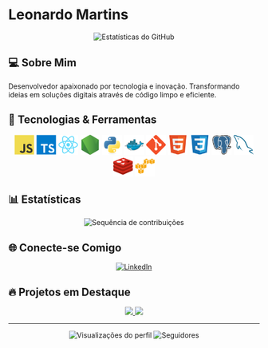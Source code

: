 # Leonardo Martins

<div align="center">
  <img src="https://github-readme-stats.vercel.app/api?username=le0nardomartins&show_icons=true&theme=dark" alt="Estatísticas do GitHub" />
</div>

## 💻 Sobre Mim

Desenvolvedor apaixonado por tecnologia e inovação. Transformando ideias em soluções digitais através de código limpo e eficiente.

## 🚀 Tecnologias & Ferramentas

<div align="center">
  <img src="https://raw.githubusercontent.com/devicons/devicon/master/icons/javascript/javascript-original.svg" alt="javascript" width="40" height="40"/>
  <img src="https://raw.githubusercontent.com/devicons/devicon/master/icons/typescript/typescript-original.svg" alt="typescript" width="40" height="40"/>
  <img src="https://raw.githubusercontent.com/devicons/devicon/master/icons/react/react-original.svg" alt="react" width="40" height="40"/>
  <img src="https://raw.githubusercontent.com/devicons/devicon/master/icons/nodejs/nodejs-original.svg" alt="nodejs" width="40" height="40"/>
  <img src="https://raw.githubusercontent.com/devicons/devicon/master/icons/python/python-original.svg" alt="python" width="40" height="40"/>
  <img src="https://raw.githubusercontent.com/devicons/devicon/master/icons/docker/docker-original.svg" alt="docker" width="40" height="40"/>
  <img src="https://raw.githubusercontent.com/devicons/devicon/master/icons/git/git-original.svg" alt="git" width="40" height="40"/>
  <img src="https://raw.githubusercontent.com/devicons/devicon/master/icons/html5/html5-original.svg" alt="html5" width="40" height="40"/>
  <img src="https://raw.githubusercontent.com/devicons/devicon/master/icons/css3/css3-original.svg" alt="css3" width="40" height="40"/>
  <img src="https://raw.githubusercontent.com/devicons/devicon/master/icons/postgresql/postgresql-original.svg" alt="postgresql" width="40" height="40"/>
  <img src="https://raw.githubusercontent.com/devicons/devicon/master/icons/mysql/mysql-original.svg" alt="mysql" width="40" height="40"/>
  <img src="https://raw.githubusercontent.com/devicons/devicon/master/icons/redis/redis-original.svg" alt="redis" width="40" height="40"/>
  <img src="https://raw.githubusercontent.com/devicons/devicon/master/icons/amazonwebservices/amazonwebservices-original.svg" alt="aws" width="40" height="40"/>
</div>

## 📊 Estatísticas

<div align="center">
  <img src="https://github-readme-streak-stats.herokuapp.com/?user=le0nardomartins&theme=dark" alt="Sequência de contribuições" />
</div>

## 🌐 Conecte-se Comigo

<div align="center">
  <a href="https://www.linkedin.com/in/leonardomartinscunha/" target="_blank">
    <img src="https://raw.githubusercontent.com/rahuldkjain/github-profile-readme-generator/master/src/images/icons/Social/linked-in-alt.svg" alt="LinkedIn" height="30" width="40" />
  </a>
</div>

## 🔥 Projetos em Destaque

<div align="center">
  <a href="https://github.com/le0nardomartins/projeto1">
    <img src="https://github-readme-stats.vercel.app/api/pin/?username=le0nardomartins&repo=projeto1&theme=dark" />
  </a>
  <a href="https://github.com/le0nardomartins/projeto2">
    <img src="https://github-readme-stats.vercel.app/api/pin/?username=le0nardomartins&repo=projeto2&theme=dark" />
  </a>
</div>

---

<div align="center">
  <img src="https://komarev.com/ghpvc/?username=le0nardomartins&color=blue" alt="Visualizações do perfil" />
  <img src="https://img.shields.io/github/followers/le0nardomartins?label=Seguidores&style=social" alt="Seguidores" />
</div>
